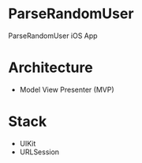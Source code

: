 # ParseRandomUser
ParseRandomUser iOS App

# Architecture
* Model View Presenter (MVP)

# Stack
* UIKit
* URLSession
